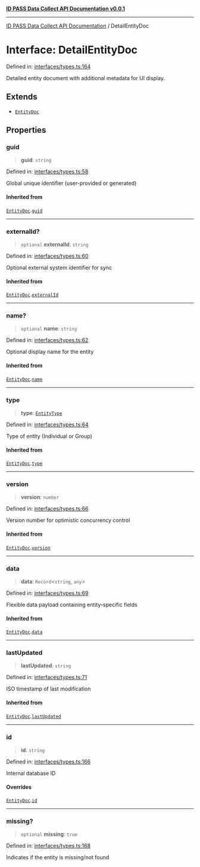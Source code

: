 [**ID PASS Data Collect API Documentation v0.0.1**](../README.md)

***

[ID PASS Data Collect API Documentation](../globals.md) / DetailEntityDoc

# Interface: DetailEntityDoc

Defined in: [interfaces/types.ts:164](https://github.com/idpass/idpass-data-collect/blob/main/packages/datacollect/src/interfaces/types.ts#L164)

Detailed entity document with additional metadata for UI display.

## Extends

- [`EntityDoc`](EntityDoc.md)

## Properties

### guid

> **guid**: `string`

Defined in: [interfaces/types.ts:58](https://github.com/idpass/idpass-data-collect/blob/main/packages/datacollect/src/interfaces/types.ts#L58)

Global unique identifier (user-provided or generated)

#### Inherited from

[`EntityDoc`](EntityDoc.md).[`guid`](EntityDoc.md#guid)

***

### externalId?

> `optional` **externalId**: `string`

Defined in: [interfaces/types.ts:60](https://github.com/idpass/idpass-data-collect/blob/main/packages/datacollect/src/interfaces/types.ts#L60)

Optional external system identifier for sync

#### Inherited from

[`EntityDoc`](EntityDoc.md).[`externalId`](EntityDoc.md#externalid)

***

### name?

> `optional` **name**: `string`

Defined in: [interfaces/types.ts:62](https://github.com/idpass/idpass-data-collect/blob/main/packages/datacollect/src/interfaces/types.ts#L62)

Optional display name for the entity

#### Inherited from

[`EntityDoc`](EntityDoc.md).[`name`](EntityDoc.md#name)

***

### type

> **type**: [`EntityType`](../enumerations/EntityType.md)

Defined in: [interfaces/types.ts:64](https://github.com/idpass/idpass-data-collect/blob/main/packages/datacollect/src/interfaces/types.ts#L64)

Type of entity (Individual or Group)

#### Inherited from

[`EntityDoc`](EntityDoc.md).[`type`](EntityDoc.md#type)

***

### version

> **version**: `number`

Defined in: [interfaces/types.ts:66](https://github.com/idpass/idpass-data-collect/blob/main/packages/datacollect/src/interfaces/types.ts#L66)

Version number for optimistic concurrency control

#### Inherited from

[`EntityDoc`](EntityDoc.md).[`version`](EntityDoc.md#version)

***

### data

> **data**: `Record`\<`string`, `any`\>

Defined in: [interfaces/types.ts:69](https://github.com/idpass/idpass-data-collect/blob/main/packages/datacollect/src/interfaces/types.ts#L69)

Flexible data payload containing entity-specific fields

#### Inherited from

[`EntityDoc`](EntityDoc.md).[`data`](EntityDoc.md#data)

***

### lastUpdated

> **lastUpdated**: `string`

Defined in: [interfaces/types.ts:71](https://github.com/idpass/idpass-data-collect/blob/main/packages/datacollect/src/interfaces/types.ts#L71)

ISO timestamp of last modification

#### Inherited from

[`EntityDoc`](EntityDoc.md).[`lastUpdated`](EntityDoc.md#lastupdated)

***

### id

> **id**: `string`

Defined in: [interfaces/types.ts:166](https://github.com/idpass/idpass-data-collect/blob/main/packages/datacollect/src/interfaces/types.ts#L166)

Internal database ID

#### Overrides

[`EntityDoc`](EntityDoc.md).[`id`](EntityDoc.md#id)

***

### missing?

> `optional` **missing**: `true`

Defined in: [interfaces/types.ts:168](https://github.com/idpass/idpass-data-collect/blob/main/packages/datacollect/src/interfaces/types.ts#L168)

Indicates if the entity is missing/not found
